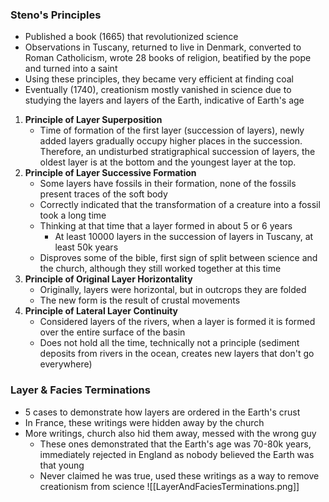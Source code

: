 ### Steno's Principles
 - Published a book (1665) that revolutionized science
 - Observations in Tuscany, returned to live in Denmark, converted to Roman Catholicism, wrote 28 books of religion, beatified by the pope and turned into a saint
 - Using these principles, they became very efficient at finding coal
 - Eventually (1740), creationism mostly vanished in science due to studying the layers and layers of the Earth, indicative of Earth's age
1. **Principle of Layer Superposition**
	- Time of formation of the first layer (succession of layers), newly added layers gradually occupy higher places in the succession. Therefore, an undisturbed stratigraphical succession of layers, the oldest layer is at the bottom and the youngest layer at the top.
2. **Principle of Layer Successive Formation**
	- Some layers have fossils in their formation, none of the fossils present traces of the soft body
	- Correctly indicated that the transformation of a creature into a fossil took a long time
	- Thinking at that time that a layer formed in about 5 or 6 years
		- At least 10000 layers in the succession of layers in Tuscany, at least 50k years
	- Disproves some of the bible, first sign of split between science and the church, although they still worked together at this time
3. **Principle of Original Layer Horizontality**
	- Originally, layers were horizontal, but in outcrops they are folded
	- The new form is the result of crustal movements
4. **Principle of Lateral Layer Continuity**
	- Considered layers of the rivers, when a layer is formed it is formed over the entire surface of the basin
	- Does not hold all the time, technically not a principle (sediment deposits from rivers in the ocean, creates new layers that don't go everywhere)

### Layer & Facies Terminations
 - 5 cases to demonstrate how layers are ordered in the Earth's crust
 - In France, these writings were hidden away by the church
 - More writings, church also hid them away, messed with the wrong guy
	 - These ones demonstrated that the Earth's age was 70-80k years, immediately rejected in England as nobody believed the Earth was that young
	 - Never claimed he was true, used these writings as a way to remove creationism from science
![[LayerAndFaciesTerminations.png]]